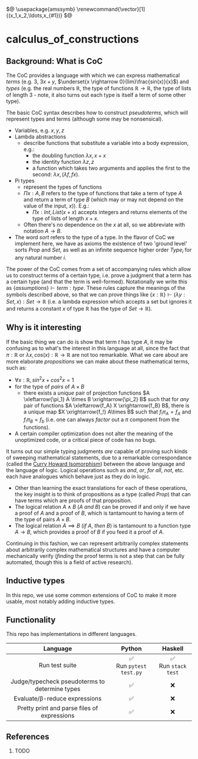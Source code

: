 <!--
    To generate the readme, run:

    docker run -ti --rm -v /Users/ksb/calculus_of_constructions:/test/usr maltegruber/readme-tex:1.0.0;

    see: https://github.com/MalteGruber/readme-tex

-->

$@
\usepackage{amssymb}
\renewcommand{\vector}[1]{(x_1,x_2,\ldots,x_{#1})}
$@

# calculus_of_constructions

## Background: What is CoC

The CoC provides a language with which we can express mathematical _terms_ (e.g. $3$, $3x+y$, $\underset{x \rightarrow 0}{lim}\frac{sin(x)}{x}$) and _types_ (e.g. the real numbers $\mathbb{R}$, the type of functions $\mathbb{R} \rightarrow \mathbb{R}$, the type of lists of length $3$ - note, it also turns out each type is itself a term of some other type).

The basic CoC syntax describes how to construct _pseudoterms_, which will represent types and terms (although some may be nonsensical).

- Variables, e.g. $x,y,z$
- Lambda abstractions
  - describe functions that substitute a variable into a body expression, e.g.:
    - the doubling function $\lambda x, x+x$
    - the identity function $\lambda z, z$
    - a function which takes two arguments and applies the first to the second: $\lambda x, (\lambda f, f x)$.
- Pi types
  - represent the types of functions
  - $\Pi x:A, B$ refers to the type of functions that take a term of type $A$ and return a term of type $B$ (which may or may not depend on the value of the input, $x$)). E.g.:
    - $\Pi x:Int, List (x+x)$ accepts integers and returns elements of the type of lists of length $x+x$.
  - Often there's no dependence on the $x$ at all, so we abbreviate with notation $A \rightarrow B$.
- The word _sort_ refers to the type of a type. In the flavor of CoC we implement here, we have as axioms the existence of two 'ground level' sorts $Prop$ and $Set$, as well as an infinite sequence higher order $Type_i$ for any natural number $i$.

The power of the CoC comes from a set of accompanying rules which allow us to construct terms of a certain type, i.e. prove a judgment that a term has a certain type (and that the term is well-formed). Notationally we write this as $\{assumptions\} \vdash term : type$. These rules capture the meanings of the symbols described above, so that we can prove things like $\{x:\mathbb{R}\} \vdash (\lambda y: Set, x) : Set \rightarrow \mathbb{R}$ (i.e. a lambda expression which accepts a set but ignores it and returns a constant $x$ of type $\mathbb{R}$ has the type of $Set \rightarrow \mathbb{R}$).

## Why is it interesting

If the basic thing we can do is show that term $t$ has type $A$, it may be confusing as to what's the interest in this language at all, since the fact that $\pi: \mathbb{R}$ or $\lambda x, cos(x): \mathbb{R} \rightarrow \mathbb{R}$ are not too remarkable. What we care about are more elaborate _propositions_ we can make about these mathematical terms, such as:

- $\forall x: \mathbb{R}, sin^2x+cos^2x=1$
- for the type of _pairs_ of $A \times B$
  - there exists a _unique_ pair of projection functions $A \xleftarrow{\pi_1} A \times B \xrightarrow{\pi_2} B$ such that for _any_ pair of functions $A \xleftarrow{f_A} X \xrightarrow{f_B} B$, there is a unique map $X \xrightarrow{f_!} A\times B$ such that $f_!\pi_A = f_A$ and $f_!\pi_B=f_b$ (i.e. one can always _factor_ out a $\pi$ component from the functions).
- A certain compiler optimization does not alter the meaning of the unoptimized code, or a critical piece of code has no bugs.

It turns out our simple typing judgments _are_ capable of proving such kinds of sweeping mathematical statements, due to a remarkable correspondance (called the [Curry Howard Isomorphism](https://en.wikipedia.org/wiki/Curry%E2%80%93Howard_correspondence)) between the above language and the language of logic. Logical operations such as _and_, _or_, _for all_, _not_, etc. each have analogues which behave just as they do in logic.

- Other than learning the exact translations for each of these operations, the key insight is to think of propositions as a type (called $Prop$) that can have terms which are proofs of that proposition.
- The logical relation $A \land B$ ($A$ _and_ $B$) can be proved if and only if we have a proof of $A$ and a proof of $B$, which is tantamount to having a term of the type of pairs $A \times B$.
- The logical relation $A \implies B$ (_if_ $A$, _then_ $B$) is tantamount to a function type $A \rightarrow B$, which provides a proof of $B$ if you feed it a proof of $A$.

Continuing in this fashion, we can represent arbitrarily complex statements about arbitrarily complex mathematical structures and have a computer mechanically verify (_finding_ the proof terms is not a step that can be fully automated, though this is a field of active research).

## Inductive types

In this repo, we use some common extensions of CoC to make it more usable, most notably adding inductive types.

## Functionality

This repo has implementations in different languages.

|                    Language                    |           Python            |         Haskell          |
| :--------------------------------------------: | :-------------------------: | :----------------------: |
|                 Run test suite                 | ✅<br> Run `pytest test.py` | ✅ <br> Run `stack test` |
| Judge/typecheck pseudoterms to determine types |             ✅              |            ❌            |
|         Evaluate/β-reduce expressions          |             ✅              |            ❌            |
|  Pretty print and parse files of expressions   |             ✅              |            ❌            |

## References

1. TODO
